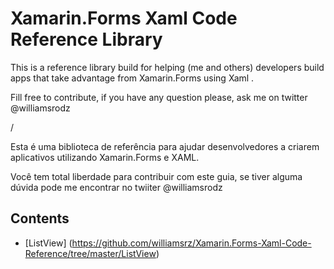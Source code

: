 # Xamarin.Forms Xaml Code Reference Library
This is a reference library build for helping (me and others) developers build apps that take advantage from Xamarin.Forms using Xaml .

Fill free to contribute, if you have any question please, ask me on twitter @williamsrodz

/

Esta é uma biblioteca de referência para ajudar desenvolvedores a criarem aplicativos utilizando Xamarin.Forms e XAML.

Você tem total liberdade para contribuir com este guia, se tiver alguma dúvida pode me encontrar no twiiter @williamsrodz



## Contents

* [ListView] (https://github.com/williamsrz/Xamarin.Forms-Xaml-Code-Reference/tree/master/ListView)
